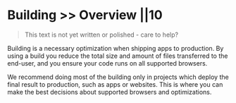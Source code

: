 # Building >> Overview ||10

> This text is not yet written or polished - care to help?

Building is a necessary optimization when shipping apps to production. By using a build you reduce the total size and amount of files transferred to the end-user, and you ensure your code runs on all supported browsers.

We recommend doing most of the building only in projects which deploy the final result to production, such as apps or websites. This is where you can make the best decisions about supported browsers and optimizations.

